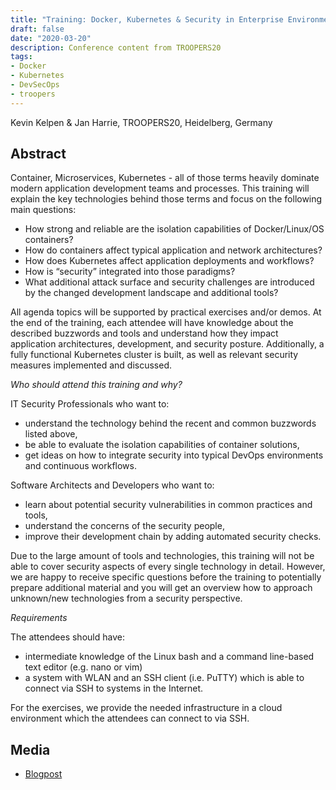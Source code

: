 ```yaml
---
title: "Training: Docker, Kubernetes & Security in Enterprise Environments"
draft: false
date: "2020-03-20"
description: Conference content from TROOPERS20
tags:
- Docker
- Kubernetes
- DevSecOps
- troopers
---
```


Kevin Kelpen & Jan Harrie, TROOPERS20, Heidelberg, Germany
<!--more-->

## Abstract

Container, Microservices, Kubernetes - all of those terms heavily dominate modern application development teams and processes. This training will explain the key technologies behind those terms and focus on the following main questions:

- How strong and reliable are the isolation capabilities of Docker/Linux/OS containers?
- How do containers affect typical application and network architectures?
- How does Kubernetes affect application deployments and workflows?
- How is “security” integrated into those paradigms?
- What additional attack surface and security challenges are introduced by the changed development landscape and additional tools?

All agenda topics will be supported by practical exercises and/or demos. At the end of the training, each attendee will have knowledge about the described buzzwords and tools and understand how they impact application architectures, development, and security posture. Additionally, a fully functional Kubernetes cluster is built, as well as relevant security measures implemented and discussed. 

*Who should attend this training and why?*

IT Security Professionals who want to:

- understand the technology behind the recent and common buzzwords listed above,
- be able to evaluate the isolation capabilities of container solutions,
- get ideas on how to integrate security into typical DevOps environments and continuous workflows.

Software Architects and Developers who want to:

- learn about potential security vulnerabilities in common practices and tools,
- understand the concerns of the security people,
- improve their development chain by adding automated security checks.

Due to the large amount of tools and technologies, this training will not be able to cover security aspects of every single technology in detail. However, we are happy to receive specific questions before the training to potentially prepare additional material and you will get an overview how to approach unknown/new technologies from a security perspective.

*Requirements*

The attendees should have:

- intermediate knowledge of the Linux bash and a command line-based text editor (e.g. nano or vim)
- a system with WLAN and an SSH client (i.e. PuTTY) which is able to connect via SSH to systems in the Internet.

For the exercises, we provide the needed infrastructure in a cloud environment which the attendees can connect to via SSH.

## Media

- [Blogpost](https://insinuator.net/2019/12/troopers20-training-teaser-swim-with-the-whales-docker-devops-security-in-enterprise-environments/)

